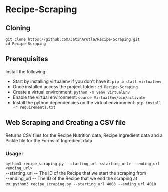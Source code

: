 # Recipe-Scraping
 
## Cloning
``` git clone https://github.com/JatinArutla/Recipe-Scraping.git ```      
``` cd Recipe-Scraping ```

## Prerequisites
Install the following:
* Start by installing virtualenv if you don't have it: ``` pip install virtualenv ```
* Once installed access the project folder: ``` cd Recipe-Scraping ```
* Create a virtual environment: ``` python -m venv VirtualEnv ```
* Enable the virtual environment: ``` source VirtualEnv/bin/activate ```
* Install the python dependencies on the virtual environment: ``` pip install -r requirements.txt ```

## Web Scraping and Creating a CSV file
Returns CSV files for the Recipe Nutrition data, Recipe Ingredient data and a Pickle file for the Forms of Ingredient data
### Usage:
``` python3 recipe_scraping.py --starting_url <starting_url> --ending_url <ending_url> ```      
--starting_url -- The ID of the Recipe that we start the scraping from    
--ending_url -- The ID of the Recipe that we end the scraping at       
ex: ``` python3 recipe_scraping.py --starting_url 4003 --ending_url 4010 ```
